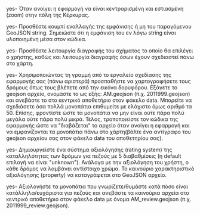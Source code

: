 
   yes- Όταν ανοίγει η εφαρμογή να είναι κεντραρισμένη και εστιασμένη (zoom) στην πόλη της Κέρκυρας.
    
   yes- Προσθέστε κουμπί εναλλαγής της εμφάνισης ή μη του παραγόμενου GeoJSON string. 
        Σημειώστε ότι η εμφάνιση του εν λόγω string είναι υλοποιημένη μέσα στον κώδικα.
    
   yes- Προσθέστε λειτουργία διαγραφής του σχήματος το οποίο θα επιλέγει ο χρήστης, 
        καθώς και λειτουργία διαγραφής όσων έχουν σχεδιαστεί πάνω στο χάρτη.
    
   yes- Χρησιμοποιώντας τη γραμμή από το εργαλείο σχεδίασης της εφαρμογής σας (πάνω αριστερά) 
        προσπαθήστε να χαρτογραφήσετε τους δρόμους όπως τους βλέπετε από την εικόνα δορυφόρου. 
        Εξάγετε το geojson αρχείο, ονομάστε το ως εξής: ΑΜ.geojson (π.χ. 2011999.geojson) και 
        ανεβάστε το στο κεντρικό αποθετήριο στον φάκελο data. Μπορείτε να σχεδιάσετε όσα πολλά 
        μονοπάτια επιθυμείτε με ελάχιστο όμως αριθμό τα 50. Επίσης, φροντίστε ώστε τα μονοπάτια 
        να μην είναι ούτε πάρα πολύ μεγάλα ούτε πάρα πολύ μικρά. Τέλος, τροποποιείστε τον κώδικα 
        της εφαρμογής ώστε να "διαβάζεται" το αρχείο όταν ανοίγει η εφαρμογή και να εμφανίζονται 
        τα μονοπάτια πάνω στο χάρτη(βάλτε ένα αντίγραφο του geojson αρχείου σας στον φάκελο data του αποθετηρίου σας).

   yes- Δημιουργείστε ένα σύστημα αξιολόγησης (rating system) της καταλληλότητας των δρόμων για πεζούς
        με 5 διαβαθμίσεις (η default επιλογή να είναι "unknown"). Ανάλογα με την αξιολόγηση του χρήστη,
        ο κάθε δρόμος να λαμβάνει αντίστοιχο χρώμα. Το καινούριο χαρακτηριστικό αξιολόγησης (property) 
        να καταγράφεται στο GeoJSON αρχείο.

   yes- Αξιολογήστε τα μονοπάτια που γνωρίζετε/θυμάστε κατά πόσο είναι κατάλληλα/ευχάριστα για πεζούς και 
        ανεβάστε τα καινούρια αρχεία στο κεντρικό αποθετήριο στον φάκελο data με όνομα 
        AM_review.geojson (π.χ. 2011999_review.geojson).
